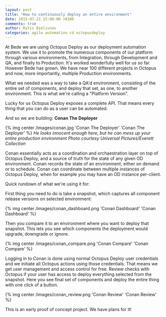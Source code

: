 ```yaml
---
layout: post
title: "How to continuously deploy an entire environment"
date: 2015-07-22 15:00:00 +0100
comments: true
author: Rytis Bieliunas
categories: agile automation cd octopusdeploy
---
```


At Bede we are using Octopus Deploy as our deployment automation system. We use it to promote the numerous components of our platform through various environments, from Integration, through Development and QA, and finally to Production. It's worked wonderfully well for us so far. However Bede has grown. We have near 100 different projects in Octopus and now, more importantly, multiple Production environments.

What we needed was a way to take a QA'd environment, consisting of the entire set of components, and deploy that set, as one, to another environment.  This is what we're calling a "Platform Version".
<!-- more -->

Lucky for us Octopus Deploy exposes a complete API. That means every thing that you can do as a user can be automated.

And so we are building: **Conan The Deployer**

{% img center /images/conan.jpg 'Conan The Deployer' 'Conan The Deployer' %}
*He looks innocent enough here, but he can mess up your entire production environment*
*Photo courtesy Universal Pictures/Everett Collection*

Conan essentially acts as a coordination and orchaestration layer on top of Octopus Deploy, and a source of truth for the state of any given OD environment.  Conan records the state of an environment, either on demand or to schedule.  Conan can coordinate between multiple instances of Octopus Deploy, when for example you may have an OD instance per-client.

Quick rundown of what we're using it for:

First thing you need to do is take a snapshot, which captures all component release versions on selected environment:

{% img center /images/conan_dashboard.png 'Conan Dashboard' 'Conan Dashboard' %}

Then you compare it to an environment where you want to deploy that snapshot. This lets you see which components the deployment would upgrade, downgrade or ignore.

{% img center /images/conan_compare.png 'Conan Compare' 'Conan Compare' %}

Logging in to Conan is done using normal Octopus Deploy user credentials and we initiate all Octopus actions using those credentials. That means we get user management and access control for free.
Review checks with Octopus if your user has access to deploy everything selected from the snapshot. Here you see final set of components and deploy the entire thing with one click of a button.

{% img center /images/conan_review.png 'Conan Review' 'Conan Review' %}

This is an early proof of concept project. We have plans for it!
